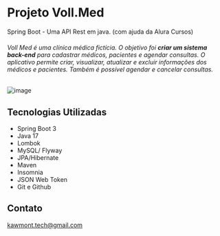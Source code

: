 # Projeto Voll.Med
Spring Boot - Uma API Rest em java. (com ajuda da Alura Cursos)

###### Voll Med é uma clínica médica fictícia. O objetivo foi **criar um sistema back-end** para cadastrar médicos, pacientes e agendar consultas. O aplicativo permite criar, visualizar, atualizar e excluir informações dos médicos e pacientes. Também é possível agendar e cancelar consultas.

![image](https://github.com/KawMon/Spring-ProjetoVollmed/assets/113487672/59a13845-2686-44a3-955d-bd403131cb7c)

## Tecnologias Utilizadas
   - Spring Boot 3
   - Java 17
   - Lombok
   - MySQL/ Flyway
   - JPA/Hibernate
   - Maven
   - Insomnia
   - JSON Web Token
   - Git e Github

## Contato
kawmont.tech@gmail.com
